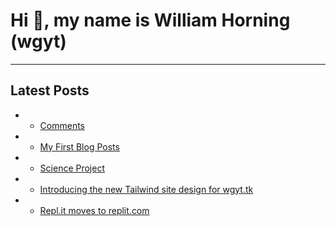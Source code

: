 # Hi 👋, my name is William Horning (wgyt)
---
## Latest Posts
<!-- feed start -->
-   - [Comments](/blog/comments-on-my-blog)
-   - [My First Blog Posts](/blog/my-first-blog-post)
-   - [Science Project](/blog/my-science-project)
-   - [Introducing the new Tailwind site design for wgyt.tk](/blog/new-tailwind-site-design)
-   - [Repl.it moves to replit.com](/blog/repl.it-moves-to-replit.com)
<!-- feed end -->
